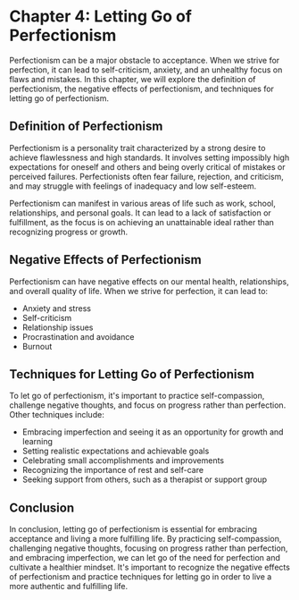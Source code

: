 Chapter 4: Letting Go of Perfectionism
======================================

Perfectionism can be a major obstacle to acceptance. When we strive for perfection, it can lead to self-criticism, anxiety, and an unhealthy focus on flaws and mistakes. In this chapter, we will explore the definition of perfectionism, the negative effects of perfectionism, and techniques for letting go of perfectionism.

Definition of Perfectionism
---------------------------

Perfectionism is a personality trait characterized by a strong desire to achieve flawlessness and high standards. It involves setting impossibly high expectations for oneself and others and being overly critical of mistakes or perceived failures. Perfectionists often fear failure, rejection, and criticism, and may struggle with feelings of inadequacy and low self-esteem.

Perfectionism can manifest in various areas of life such as work, school, relationships, and personal goals. It can lead to a lack of satisfaction or fulfillment, as the focus is on achieving an unattainable ideal rather than recognizing progress or growth.

Negative Effects of Perfectionism
---------------------------------

Perfectionism can have negative effects on our mental health, relationships, and overall quality of life. When we strive for perfection, it can lead to:

* Anxiety and stress
* Self-criticism
* Relationship issues
* Procrastination and avoidance
* Burnout

Techniques for Letting Go of Perfectionism
------------------------------------------

To let go of perfectionism, it's important to practice self-compassion, challenge negative thoughts, and focus on progress rather than perfection. Other techniques include:

* Embracing imperfection and seeing it as an opportunity for growth and learning
* Setting realistic expectations and achievable goals
* Celebrating small accomplishments and improvements
* Recognizing the importance of rest and self-care
* Seeking support from others, such as a therapist or support group

Conclusion
----------

In conclusion, letting go of perfectionism is essential for embracing acceptance and living a more fulfilling life. By practicing self-compassion, challenging negative thoughts, focusing on progress rather than perfection, and embracing imperfection, we can let go of the need for perfection and cultivate a healthier mindset. It's important to recognize the negative effects of perfectionism and practice techniques for letting go in order to live a more authentic and fulfilling life.
